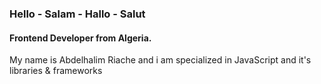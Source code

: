 ### Hello - Salam - Hallo - Salut

#### Frontend Developer from Algeria.
My name is Abdelhalim Riache and i am specialized in JavaScript and it's libraries & frameworks

